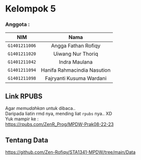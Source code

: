 # Kelompok 5  
### Anggota :  
|    **NIM**    |            **Nama**           |
|:-------------:|:-----------------------------:|
| `G1401211006` | Angga Fathan Rofiqy           |
| `G1401211020` | Uiwang Nur Thoriq             |
| `G1401211042` | Indra Maulana                 |
| `G1401211094` | Hanifa   Rahmacindia Nasution |
| `G1401211098` | Fajryanti   Kusuma Wardani    |  
  
## Link RPUBS
Agar _memudahkan_ untuk dibaca..  
Daripada liatin rmd nya, mending liat `rpubs` nya.. XD    
Yuk mampir ke :  
https://rpubs.com/ZenR_Prog/MPDW-Prak08-22-23  
  
## Tentang Data
https://github.com/Zen-Rofiqy/STA1341-MPDW/tree/main/Data
